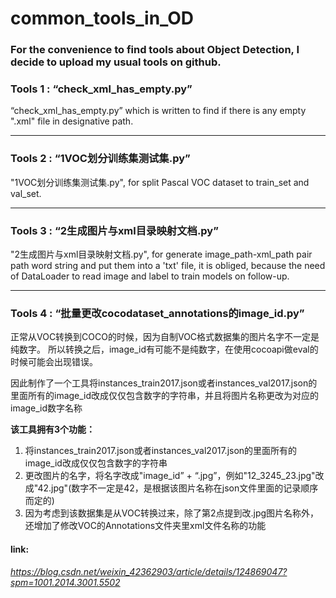 # common_tools_in_OD

### For the convenience to find tools about Object Detection, I decide to upload my usual tools on github.

### Tools 1 : “check_xml_has_empty.py”

“check_xml_has_empty.py” which is written to find if there is any empty ".xml" file in designative path.

---------------------------------------------------------------------------------------------------------

### Tools 2 : “1VOC划分训练集测试集.py”
"1VOC划分训练集测试集.py", for split Pascal VOC dataset to train_set and val_set.

---------------------------------------------------------------------------------------------------------

### Tools 3 : “2生成图片与xml目录映射文档.py”
"2生成图片与xml目录映射文档.py", for generate image_path-xml_path pair path word string and put them into a 'txt' file, it is obliged, because the need of DataLoader to read image and label to train models on follow-up.

---------------------------------------------------------------------------------------------------------

### Tools 4 : “批量更改cocodataset_annotations的image_id.py”
正常从VOC转换到COCO的时候，因为自制VOC格式数据集的图片名字不一定是纯数字。
所以转换之后，image_id有可能不是纯数字，在使用cocoapi做eval的时候可能会出现错误。

因此制作了一个工具将instances_train2017.json或者instances_val2017.json的里面所有的image_id改成仅仅包含数字的字符串，并且将图片名称更改为对应的image_id数字名称

**该工具拥有3个功能：**
1. 将instances_train2017.json或者instances_val2017.json的里面所有的image_id改成仅仅包含数字的字符串
2. 更改图片的名字，将名字改成"image_id” + “.jpg”，例如"12_3245_23.jpg"改成"42.jpg"(数字不一定是42，是根据该图片名称在json文件里面的记录顺序而定的)
3. 因为考虑到该数据集是从VOC转换过来，除了第2点提到改.jpg图片名称外，还增加了修改VOC的Annotations文件夹里xml文件名称的功能

#### link:
*https://blog.csdn.net/weixin_42362903/article/details/124869047?spm=1001.2014.3001.5502*
